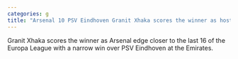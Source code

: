 ```yaml
---
categories: g
title: "Arsenal 10 PSV Eindhoven Granit Xhaka scores the winner as hosts close in on last 16"
---
```

Granit Xhaka scores the winner as Arsenal edge closer to the last 16 of the Europa League with a narrow win over PSV Eindhoven at the Emirates.
